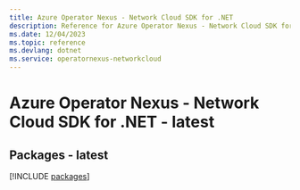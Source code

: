 ```yaml
---
title: Azure Operator Nexus - Network Cloud SDK for .NET
description: Reference for Azure Operator Nexus - Network Cloud SDK for .NET
ms.date: 12/04/2023
ms.topic: reference
ms.devlang: dotnet
ms.service: operatornexus-networkcloud
---
```

# Azure Operator Nexus - Network Cloud SDK for .NET - latest
## Packages - latest
[!INCLUDE [packages](operator-nexus---network-cloud-index.md)]